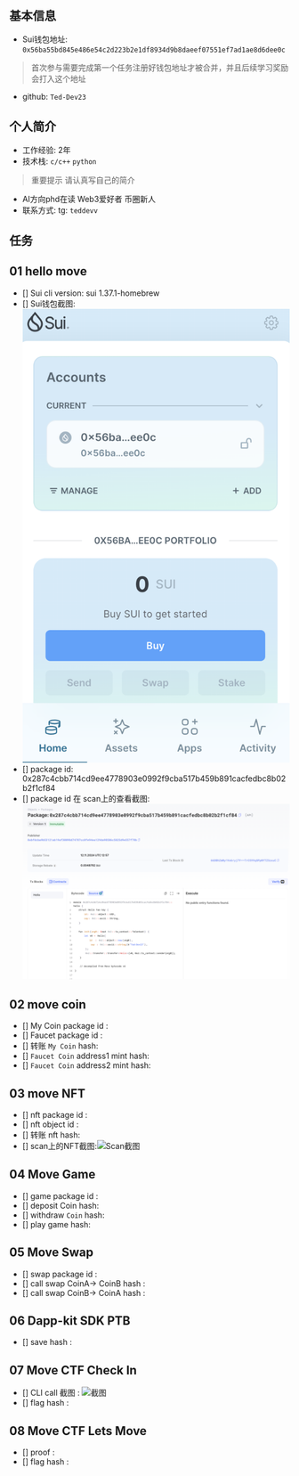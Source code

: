 ## 基本信息
- Sui钱包地址: `0x56ba55bd845e486e54c2d223b2e1df8934d9b8daeef07551ef7ad1ae8d6dee0c`
> 首次参与需要完成第一个任务注册好钱包地址才被合并，并且后续学习奖励会打入这个地址
- github: `Ted-Dev23`

## 个人简介
- 工作经验: 2年
- 技术栈: `c/c++` `python`
> 重要提示 请认真写自己的简介
- AI方向phd在读 Web3爱好者 币圈新人
- 联系方式: tg: `teddevv` 

## 任务

##   01 hello move  
- [] Sui cli version: sui 1.37.1-homebrew
- [] Sui钱包截图: ![Sui钱包截图](./images/sui_wallet.png)
- [] package id: 0x287c4cbb714cd9ee4778903e0992f9cba517b459b891cacfedbc8b02b2f1cf84
- [] package id 在 scan上的查看截图:![Scan截图](./images/sui_scan.png)

##   02 move coin
- [] My Coin package id : 
- [] Faucet package id : 
- [] 转账 `My Coin` hash:
- [] `Faucet Coin` address1 mint hash:
- [] `Faucet Coin` address2 mint hash:

##   03 move NFT
- [] nft package id :
- [] nft object id : 
- [] 转账 nft  hash:
- [] scan上的NFT截图:![Scan截图](./images/你的图片地址)

##   04 Move Game
- [] game package id :
- [] deposit Coin hash:
- [] withdraw `Coin` hash:
- [] play game hash:

##   05 Move Swap
- [] swap package id :
- [] call swap CoinA-> CoinB  hash :
- [] call swap CoinB-> CoinA  hash :

##   06 Dapp-kit SDK PTB
- [] save hash :

##   07 Move CTF Check In
- [] CLI call 截图 : ![截图](./images/你的图片地址)
- [] flag hash :

##   08 Move CTF Lets Move
- [] proof : 
- [] flag hash :
